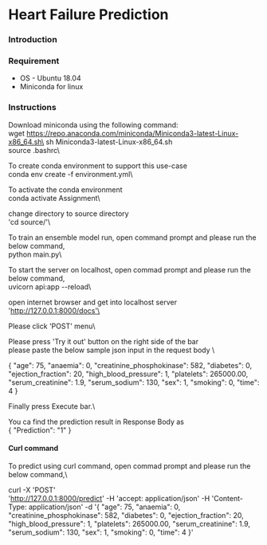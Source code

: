 # Heart Failure Prediction


### Introduction
    

### Requirement 

- OS - Ubuntu 18.04
- Miniconda for linux


### Instructions
Download miniconda using the following command:\
wget https://repo.anaconda.com/miniconda/Miniconda3-latest-Linux-x86_64.sh\
sh Miniconda3-latest-Linux-x86_64.sh\
source .bashrc\
  
To create conda environment to support this use-case\
conda env create -f environment.yml\
 
To activate the conda environment\
conda activate Assignment\
  
change directory to source directory \
'cd source/'\
 
To train an ensemble model run, open command prompt and please run the below command,\
python main.py\
  
To start the server on localhost, open commad prompt and please run the below command,\
uvicorn api:app --reload\
  
open internet browser and get into localhost server 'http://127.0.0.1:8000/docs'\

Please click 'POST' menu\

Please press 'Try it out' button on the right side of the bar\
please paste the below sample json input in the request body \

{
  "age": 75,
  "anaemia": 0,
  "creatinine_phosphokinase": 582,
  "diabetes": 0,
  "ejection_fraction": 20,
  "high_blood_pressure": 1,
  "platelets": 265000.00,
  "serum_creatinine": 1.9,
  "serum_sodium": 130,
  "sex": 1,
  "smoking": 0,
  "time": 4
  }

Finally press Execute bar.\

You ca find the prediction result in Response Body as \
  {
    "Prediction": "1"
  }

#### Curl command
To predict using curl command, open commad prompt and please run the below command,\

  curl -X 'POST' \
  'http://127.0.0.1:8000/predict' 
  -H 'accept: application/json' 
  -H 'Content-Type: application/json' 
  -d '{
  "age": 75,
  "anaemia": 0,
  "creatinine_phosphokinase": 582,
  "diabetes": 0,
  "ejection_fraction": 20,
  "high_blood_pressure": 1,
  "platelets": 265000.00,
  "serum_creatinine": 1.9,
  "serum_sodium": 130,
  "sex": 1,
  "smoking": 0,
  "time": 4
  }'


